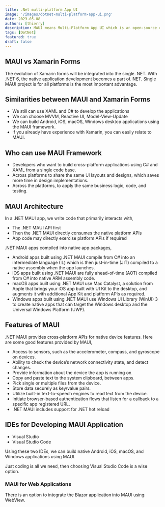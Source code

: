 ```yaml
---
title: .Net multi-platform App UI
image: '/images/dotnet-multi-platform-app-ui.png'
date: 2023-05-08
authors: [thierry]
description: MAUI means Multi-Platform App UI which is an open-source cross-platform framework. We can develop and build native Android, iOS, macOS, and Windows applications from a single code base using MAUI. This is an evolution of Xamarin.Forms, which extended from Mobile to Desktop application. If you are already worked on Xamarin.Forms, you can easily relate .NET MAUI.
tags: [DotNet]
featured: true
draft: false
---
```


## MAUI vs Xamarin Forms

The evolution of Xamarin forms will be integrated into the single. NET. With .NET 6, the native application development becomes a part of. NET. Single MAUI project is for all platforms is the most important advantage.

## Similarities between MAUI and Xamarin Forms

- We still can use XAML and C# to develop the applications
- We can choose MVVM, Reactive UI, Model-View-Update
- We can build Android, iOS, macOS, Windows desktop applications using the MAUI framework.
- If you already have experience with Xamarin, you can easily relate to MAUI.

## Who can use MAUI Framework

- Developers who want to build cross-platform applications using C# and XAML from a single code base.
- Across platforms to share the same UI layouts and designs, which saves more time in design implementations.
- Across the platforms, to apply the same business logic, code, and testing.

## MAUI Architecture

In a .NET MAUI app, we write code that primarily interacts with,

- The .NET MAUI API first
- Then the .NET MAUI directly consumes the native platform APIs
- App code may directly exercise platform APIs if required

.NET MAUI apps compiled into native app packages,

- Android apps built using .NET MAUI compile from C# into an intermediate language (IL) which is then just-in-time (JIT) compiled to a native assembly when the app launches.
- iOS apps built using .NET MAUI are fully ahead-of-time (AOT) compiled from C# into native ARM assembly code.
- macOS apps built using .NET MAUI use Mac Catalyst, a solution from Apple that brings your iOS app built with UI Kit to the desktop, and augments it with additional App Kit and platform APIs as required.
- Windows apps built using .NET MAUI use Windows UI Library (WinUI) 3 to create native apps that can target the Windows desktop and the Universal Windows Platform (UWP).

## Features of MAUI

.NET MAUI provides cross-platform APIs for native device features. Here are some good features provided by MAUI,

- Access to sensors, such as the accelerometer, compass, and gyroscope on devices.
- Ability to check the device’s network connectivity state, and detect changes.
- Provide information about the device the app is running on.
- Copy and paste text to the system clipboard, between apps.
- Pick single or multiple files from the device.
- Store data securely as key/value pairs.
- Utilize built-in text-to-speech engines to read text from the device.
- Initiate browser-based authentication flows that listen for a callback to a specific app registered URL.
- .NET MAUI includes support for .NET hot reload

## IDEs for Developing MAUI Application

- Visual Studio
- Visual Studio Code

Using these two IDEs, we can build native Android, iOS, macOS, and Windows applications using MAUI. 

Just coding is all we need, then choosing Visual Studio Code is a wise option.

### MAUI for Web Applications

There is an option to integrate the Blazor application into MAUI using WebView.
